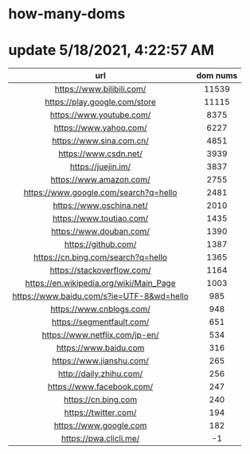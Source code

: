 # how-many-doms

# update 5/18/2021, 4:22:57 AM

url | dom nums
:-: | :-:
https://www.bilibili.com/ | 11539
https://play.google.com/store | 11115
https://www.youtube.com/ | 8375
https://www.yahoo.com/ | 6227
https://www.sina.com.cn/ | 4851
https://www.csdn.net/ | 3939
https://juejin.im/ | 3837
https://www.amazon.com/ | 2755
https://www.google.com/search?q=hello | 2481
https://www.oschina.net/ | 2010
https://www.toutiao.com/ | 1435
https://www.douban.com/ | 1390
https://github.com/ | 1387
https://cn.bing.com/search?q=hello | 1365
https://stackoverflow.com/ | 1164
https://en.wikipedia.org/wiki/Main_Page | 1003
https://www.baidu.com/s?ie=UTF-8&wd=hello | 985
https://www.cnblogs.com/ | 948
https://segmentfault.com/ | 651
https://www.netflix.com/jp-en/ | 534
https://www.baidu.com | 316
https://www.jianshu.com/ | 265
http://daily.zhihu.com/ | 256
https://www.facebook.com/ | 247
https://cn.bing.com | 240
https://twitter.com/ | 194
https://www.google.com | 182
https://pwa.clicli.me/ | -1
